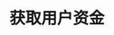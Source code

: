 ---
title: 获取用户资金
position_number: 4
type: get
description: /az/future/user/v1/balance/list

content_markdown: |-

              #### **限流规则**

              200/s/apikey
left_code_blocks:
    -
        code_block: "public void getMarketConfig() {\r\n\tString text = HttpUtil.get(URL + \"/data/api/user/v1/getMarketConfig\");\r\n\tSystem.out.println(text);\r\n}"
        title: Java
        language: java
right_code_blocks:
    - code_block: |-
        {
          "error": {
            "code": "",
            "msg": ""
          },
          "msgInfo": "",
          "result": [
            {
              "availableBalance": 0,      //可用余额
              "coin": "",                 //币种
              "isolatedMargin": 0,        //逐仓保证金冻结
              "openOrderMarginFrozen": 0, //订单冻结
              "crossedMargin": 0,         //全仓起始保证金
              "bonus": 0,                 //体验金余额
              "coupon": 0,                //抵扣金余额
              "walletBalance": 0          //钱包余额
            }
          ],
          "returnCode": 0
        }
      title: Response
      language: json
---